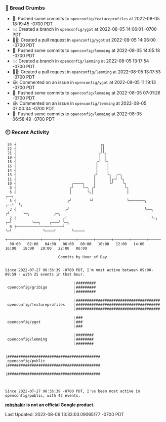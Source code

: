 ### 🍞 Bread Crumbs

 * 🚢: Pushed some commits to `openconfig/featureprofiles` at 2022-08-05 18:19:45 -0700 PDT
 * 💥: Created a branch in `openconfig/ygot` at 2022-08-05 14:06:01 -0700 PDT
 * ✍🏼: Created a pull request in `openconfig/ygot` at 2022-08-05 14:06:00 -0700 PDT
 * 🚢: Pushed some commits to `openconfig/lemming` at 2022-08-05 14:05:18 -0700 PDT
 * 💥: Created a branch in `openconfig/lemming` at 2022-08-05 13:17:54 -0700 PDT
 * ✍🏼: Created a pull request in `openconfig/lemming` at 2022-08-05 13:17:53 -0700 PDT
 * 😃: Commented on an issue in `openconfig/ygot` at 2022-08-05 11:19:13 -0700 PDT
 * 🚢: Pushed some commits to `openconfig/lemming` at 2022-08-05 07:01:26 -0700 PDT
 * 😃: Commented on an issue in `openconfig/lemming` at 2022-08-05 07:00:34 -0700 PDT
 * 🚢: Pushed some commits to `openconfig/lemming` at 2022-08-05 06:58:49 -0700 PDT

### 🕘 Recent Activity
```
 24 ┼                                      ╭╮
 22 ┤                                      ││
 21 ┤                                     ╭╯╰╮
 19 ┤                                     │  │
 18 ┤                                    ╭╯  ╰╮
 16 ┤                                    │    │
 14 ┤                                    │    │
 13 ┤                                   ╭╯    ╰╮  ╭─╮
 11 ┤                                   │      │╭─╯ ╰╮
 10 ┤                         ╭────╮    │      ╰╯    ╰╮
  8 ┤                        ╭╯    ╰─╮ ╭╯             ╰╮
  6 ┤                        │       ╰╮│               │                    ╭──╮
  5 ┤                       ╭╯        ╰╯               ╰───────╮         ╭──╯  ╰╮
  3 ┤                      ╭╯                                  ╰──╮     ╭╯      ╰─╮           ╭─╮
  2 ┤                     ╭╯                                      ╰─╮ ╭─╯         ╰──╮    ╭───╯ ╰─╮
  0 ┼─────────────────────╯                                         ╰─╯              ╰────╯       ╰─────
    +───────+───────+───────+───────+───────+───────+───────+───────+───────+───────+───────+───────+────
  00:00   02:00   04:00   06:00   08:00   10:00   12:00   14:00   16:00   18:00   20:00   22:00   00:00   

						Commits by Hour of Day


Since 2022-07-27 06:36:39 -0700 PDT, I'm most active between 09:00-09:59 - with 25 events in that hour.

```



```
                               |#########
 openconfig/gribigo            |#########
                               |#########

                               |######################################
 openconfig/featureprofiles    |######################################
                               |######################################

                               |###
 openconfig/ygot               |###
                               |###

                               |########
 openconfig/lemming            |########
                               |########

                               |##########################################
 openconfig/public             |##########################################
                               |##########################################



Since 2022-07-27 06:36:39 -0700 PDT, I've been most active in openconfig/public, with 42 events.

```
**[robshakir](mailto:robjs@google.com) is not an official Google product.**  


Last Updated: 2022-08-06 13:33:03.09065177 -0700 PDT
